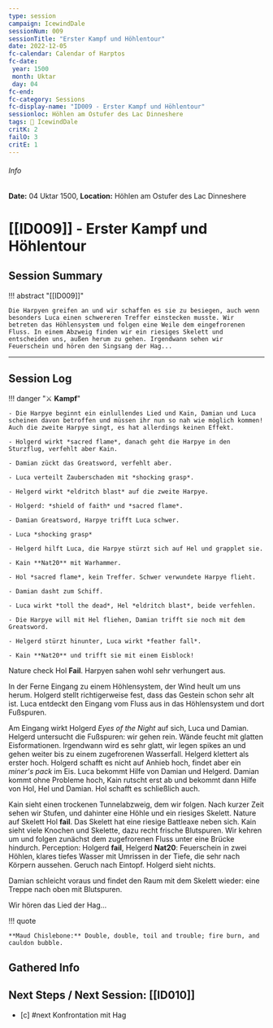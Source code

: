 ```yaml
---
type: session
campaign: IcewindDale
sessionNum: 009
sessionTitle: "Erster Kampf und Höhlentour"
date: 2022-12-05
fc-calendar: Calendar of Harptos
fc-date:
 year: 1500
 month: Uktar
 day: 04
fc-end:
fc-category: Sessions
fc-display-name: "ID009 - Erster Kampf und Höhlentour"
sessionloc: Höhlen am Ostufer des Lac Dinneshere
tags: 📅 IcewindDale
critK: 2
failO: 3
critE: 1
---
```

###### Info
**Date:** 04 Uktar 1500, **Location:** Höhlen am Ostufer des Lac Dinneshere

# [[ID009]] - Erster Kampf und Höhlentour
## Session Summary
!!! abstract "[[ID009]]"

    Die Harpyen greifen an und wir schaffen es sie zu besiegen, auch wenn besonders Luca einen schwereren Treffer einstecken musste. Wir betreten das Höhlensystem und folgen eine Weile dem eingefrorenen Fluss. In einem Abzweig finden wir ein riesiges Skelett und entscheiden uns, außen herum zu gehen. Irgendwann sehen wir Feuerschein und hören den Singsang der Hag...

---
## Session Log

!!! danger "⚔️ **Kampf**"

    - Die Harpye beginnt ein einlullendes Lied und Kain, Damian und Luca scheinen davon betroffen und müssen ihr nun so nah wie möglich kommen! Auch die zweite Harpye singt, es hat allerdings keinen Effekt.
    
    - Holgerd wirkt *sacred flame*, danach geht die Harpye in den Sturzflug, verfehlt aber Kain. 
   
    - Damian zückt das Greatsword, verfehlt aber. 
    
    - Luca verteilt Zauberschaden mit *shocking grasp*. 
    
    - Helgerd wirkt *eldritch blast* auf die zweite Harpye. 
    
    - Holgerd: *shield of faith* und *sacred flame*. 
    
    - Damian Greatsword, Harpye trifft Luca schwer. 
    
    - Luca *shocking grasp*
    
    - Helgerd hilft Luca, die Harpye stürzt sich auf Hel und grapplet sie. 
    
    - Kain **Nat20** mit Warhammer. 
    
    - Hol *sacred flame*, kein Treffer. Schwer verwundete Harpye flieht.
    
    - Damian dasht zum Schiff. 
    
    - Luca wirkt *toll the dead*, Hel *eldritch blast*, beide verfehlen.
    
    - Die Harpye will mit Hel fliehen, Damian trifft sie noch mit dem Greatsword. 
    
    - Helgerd stürzt hinunter, Luca wirkt *feather fall*. 
    
    - Kain **Nat20** und trifft sie mit einem Eisblock!

Nature check Hol **Fail**. Harpyen sahen wohl sehr verhungert aus.

In der Ferne Eingang zu einem Höhlensystem, der Wind heult um uns herum. Holgerd stellt richtigerweise fest, dass das Gestein schon sehr alt ist. Luca entdeckt den Eingang vom Fluss aus in das Höhlensystem und dort Fußspuren.

Am Eingang wirkt Holgerd *Eyes of the Night* auf sich, Luca und Damian. Helgerd untersucht die Fußspuren: wir gehen rein. Wände feucht mit glatten Eisformationen. Irgendwann wird es sehr glatt, wir legen spikes an und gehen weiter bis zu einem zugefrorenen Wasserfall. Helgerd klettert als erster hoch. Holgerd schafft es nicht auf Anhieb hoch, findet aber ein *miner's pack* im Eis. Luca bekommt Hilfe von Damian und Helgerd. Damian kommt ohne Probleme hoch, Kain rutscht erst ab und bekommt dann Hilfe von Hol, Hel und Damian. Hol schafft es schließlich auch.

Kain sieht einen trockenen Tunnelabzweig, dem wir folgen. Nach kurzer Zeit sehen wir Stufen, und dahinter eine Höhle und ein riesiges Skelett. Nature auf Skelett Hol **fail**. Das Skelett hat eine riesige Battleaxe neben sich. Kain sieht viele Knochen und Skelette, dazu recht frische Blutspuren. Wir kehren um und folgen zunächst dem zugefrorenen Fluss unter eine Brücke hindurch. Perception: Holgerd **fail**, Helgerd **Nat20**: Feuerschein in zwei Höhlen, klares tiefes Wasser mit Umrissen in der Tiefe, die sehr nach Körpern aussehen. Geruch nach Eintopf. Holgerd sieht nichts.

Damian schleicht voraus und findet den Raum mit dem Skelett wieder: eine Treppe nach oben mit Blutspuren.

Wir hören das Lied der Hag...

!!! quote

    **Maud Chislebone:** Double, double, toil and trouble; fire burn, and cauldon bubble.


## Gathered Info

## Next Steps / Next Session: [[ID010]]
- [c] #next Konfrontation mit Hag
